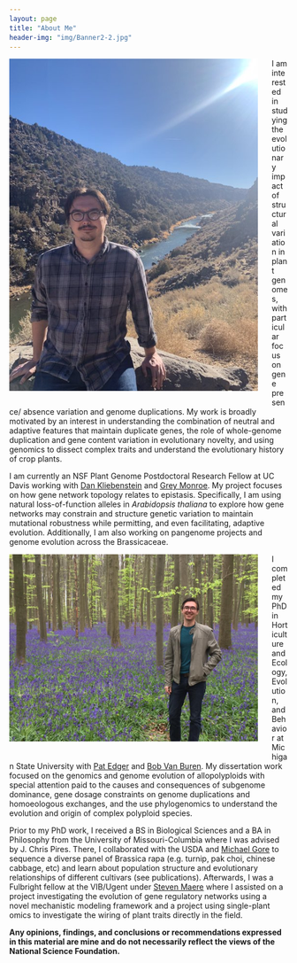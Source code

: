 ```yaml
---
layout: page
title: "About Me"
header-img: "img/Banner2-2.jpg"
---
```


<div style="float: left; padding-right: 25px; padding-bottom: 25px">
	<a href="http://kevinabird.github.io/img/0MNpaewh.jpg"><img src="/img/0MNpaewh.jpg" width="450" alt="Kevin Bird" onclick="_gaq.push(['_trackEvent', 'IMGs', 'Image', 'Ironman']);" /></a>
</div>



I am interested in studying the evolutionary impact of structural variation in plant genomes, with particular focus on gene presence/ absence variation and genome duplications. My work is broadly motivated by an interest in understanding the combination of neutral and adaptive features that maintain duplicate genes, the role of whole-genome duplication and gene content variation in evolutionary novelty, and using genomics to dissect complex traits and understand the evolutionary history of crop plants.

I am currently an NSF Plant Genome Postdoctoral Research Fellow at UC Davis working with [Dan Kliebenstein](https://psfaculty.plantsciences.ucdavis.edu/kliebenstein/) and [Grey Monroe](https://www.monroelab.org/). My project focuses on how gene network topology relates to epistasis. Specifically, I am using natural loss-of-function alleles in *Arabidopsis thaliana* to explore how gene networks may constrain and structure genetic variation to maintain mutational robustness while permitting, and even facilitating, adaptive evolution. Additionally, I am also working on pangenome projects and genome evolution across the Brassicaceae.

<div style="float: left; padding-right: 25px; padding-bottom: 25px">
	<a href="http://kevinabird.github.io/img/AboutMe_pic.jpg"><img src="/img/AboutMe_pic.jpg" width="450" alt="Kevin Bird" onclick="_gaq.push(['_trackEvent', 'IMGs', 'Image', 'Ironman']);" /></a>
</div>

I completed my PhD in Horticulture and Ecology, Evolution, and Behavior at Michigan State University with [Pat Edger](https://www.polyploidy.msu.edu) and [Bob Van Buren](https://www.vanburenlab.org/). My dissertation work focused on the genomics and genome evolution of allopolyploids with special attention paid to the causes and consequences of subgenome dominance, gene dosage constraints on genome duplications and homoeologous exchanges, and the use phylogenomics to understand the evolution and origin of complex polyploid species.

Prior to my PhD work, I received a BS in Biological Sciences and a BA in Philosophy from the University of Missouri-Columbia where I was advised by J. Chris Pires. There, I collaborated with the USDA and [Michael Gore](https://blogs.cornell.edu/gorelab/) to sequence a diverse panel of Brassica rapa (e.g. turnip, pak choi, chinese cabbage, etc) and learn about population structure and evolutionary relationships of different cultivars (see publications). Afterwards, I was a Fulbright fellow at the VIB/Ugent under [Steven Maere](https://www.psb.ugent.be/esb/ESB/Home.html) where I assisted on a project investigating the evolution of gene regulatory networks using a novel mechanistic modeling framework and a project using single-plant omics to investigate the wiring of plant traits directly in the field.


**Any opinions, findings, and conclusions or recommendations expressed in this material are mine and do not necessarily reflect the views of the National Science Foundation.**
